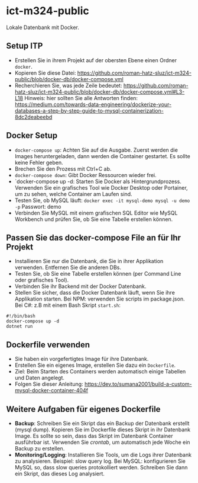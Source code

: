 # ict-m324-public

Lokale Datenbank mit Docker.
## Setup ITP 
- Erstellen Sie in ihrem Projekt auf der obersten Ebene einen Ordner `docker`.
- Kopieren Sie diese Datei: https://github.com/roman-hatz-sluz/ict-m324-public/blob/docker-db/docker-compose.yml
- Recherchieren Sie, was jede Zeile bedeutet: https://github.com/roman-hatz-sluz/ict-m324-public/blob/docker-db/docker-compose.yml#L3-L18 
Hinweis: hier sollten Sie alle Antworten finden: https://medium.com/towards-data-engineering/dockerize-your-databases-a-step-by-step-guide-to-mysql-containerization-8dc2deabeebd 
## Docker Setup 
- `docker-compose up`: Achten Sie auf die Ausgabe. Zuerst werden die Images heruntergeladen, dann werden die Container gestartet. Es sollte keine Fehler geben.
- Brechen Sie den Prozess mit Ctrl+C ab.
- `docker-compose down`: Gibt Docker Ressourcen wieder frei.
- `docker-compose up -d: Starten Sie Docker als Hintergrundprozess. Verwenden Sie ein grafisches Tool wie Docker Desktop oder Portainer, um zu sehen, welche Container am Laufen sind.
- Testen Sie, ob MySQL läuft: `docker exec -it mysql-demo mysql -u demo -p`
  Passwort: demo
- Verbinden Sie MySQL mit einem grafischen SQL Editor wie MySQL Workbench und prüfen Sie, ob Sie eine Tabelle erstellen können.

## Passen Sie das docker-compose File an für Ihr Projekt
- Installieren Sie nur die Datenbank, die Sie in ihrer Applikation verwenden. Entfernen Sie die anderen DBs. 
- Testen Sie, ob Sie eine Tabelle erstellen können (per Command Line oder grafisches Tool).
- Verbinden Sie ihr Backend mit der Docker Datenbank.
- Stellen Sie sicher, dass die Docker Datenbank läuft, wenn Sie ihre Applikation starten. 
Bei NPM: verwenden Sie scripts im package.json. 
Bei C#: z.B mit einem Bash Skript `start.sh`: 
```
#!/bin/bash
docker-compose up -d
dotnet run
```
## Dockerfile verwenden
- Sie haben ein vorgefertigtes Image für ihre Datenbank.
- Erstellen Sie ein eigenes Image, erstellen Sie dazu ein `Dockerfile`.
- Ziel: Beim Starten des Containers werden automatisch einige Tabellen und Daten angelegt. 
- Folgen Sie dieser Anleitung: https://dev.to/sumana2001/build-a-custom-mysql-docker-container-404f
 
## Weitere Aufgaben für eigenes Dockerfile 
- **Backup**: Schreiben Sie ein Skript das ein Backup der Datenbank erstellt (mysql dump). Kopieren Sie im Dockerfile dieses Skript in ihr Datenbank Image. Es sollte so sein, dass das Skript im Datenbank Container ausführbar ist. Verwenden Sie _crontab_, um automatisch jede Woche ein Backup zu erstellen. 
- **Monitoring/Logging**: Installieren Sie Tools, um die Logs ihrer Datenbank zu analysieren. 
Beispiel: slow query log. Bei MySQL: konfigurieren Sie MySQL so, dass slow queries protokolliert werden. Schreiben Sie dann ein Skript, das dieses Log analysiert. 
